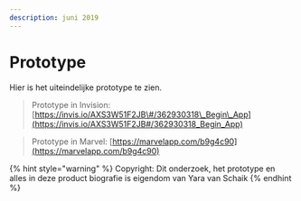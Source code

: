 ```yaml
---
description: juni 2019
---
```


# Prototype

Hier is het uiteindelijke prototype te zien.

> Prototype in Invision: [https://invis.io/AXS3W51F2JB\#/362930318\_Begin\_App](https://invis.io/AXS3W51F2JB#/362930318_Begin_App)

> Prototype in Marvel: [https://marvelapp.com/b9g4c90](https://marvelapp.com/b9g4c90)

{% hint style="warning" %}
Copyright: Dit onderzoek, het prototype en alles in deze product biografie is eigendom van Yara van Schaik
{% endhint %}

